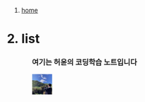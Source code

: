 <title>zhaoxujun</title>
<ol>
 <a href="https://zhaoxuyun.github.io/"<h1><li>home</li></h1></a>
  <h1><li>list</li></h1>
<ol/>



<h3>여기는 허윤의 코딩학습 노트입니다</h3>


<img src="1.jpeg" width="10%">
